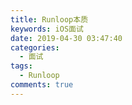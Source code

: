 ```yaml
---
title: Runloop本质
keywords: iOS面试
date: 2019-04-30 03:47:40
categories: 
  - 面试
tags:
  - Runloop
comments: true
---
```


